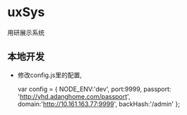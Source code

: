 # uxSys
用研展示系统

## 本地开发

- 修改config.js里的配置,

    var config = {
        NODE_ENV:'dev',
        port:9999,
        passport: 'http://yhd.adanghome.com/passport',
        domain:'http://10.161.163.77:9999',
        backHash:'/admin'
    };


